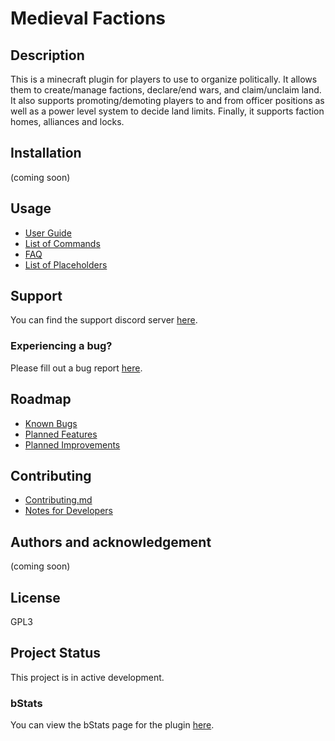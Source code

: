 # Medieval Factions

## Description
This is a minecraft plugin for players to use to organize politically. It allows them to create/manage factions, declare/end wars, and claim/unclaim land. It also supports promoting/demoting players to and from officer positions as well as a power level system to decide land limits. Finally, it supports faction homes, alliances and locks.

## Installation
(coming soon)

## Usage
- [User Guide](https://github.com/dmccoystephenson/Medieval-Factions/wiki/Guide)
- [List of Commands](https://github.com/dmccoystephenson/Medieval-Factions/wiki/Commands)
- [FAQ](https://github.com/dmccoystephenson/Medieval-Factions/wiki/FAQ)
- [List of Placeholders](https://github.com/dmccoystephenson/Medieval-Factions/wiki/Placeholders)

## Support
You can find the support discord server [here](https://discord.gg/xXtuAQ2).

### Experiencing a bug?
Please fill out a bug report [here](https://github.com/dmccoystephenson/Medieval-Factions/issues?q=is%3Aissue+is%3Aopen+label%3Abug).

## Roadmap
- [Known Bugs](https://github.com/dmccoystephenson/Medieval-Factions/issues?q=is%3Aopen+is%3Aissue+label%3Abug)
- [Planned Features](https://github.com/dmccoystephenson/Medieval-Factions/issues?q=is%3Aopen+is%3Aissue+label%3AEpic)
- [Planned Improvements](https://github.com/dmccoystephenson/Medieval-Factions/issues?q=is%3Aopen+is%3Aissue+label%3Aimprovement)

## Contributing
- [Contributing.md](https://github.com/dmccoystephenson/Medieval-Factions/blob/master/CONTRIBUTING.md)
- [Notes for Developers](https://github.com/dmccoystephenson/Medieval-Factions/wiki/Developer-Notes)

## Authors and acknowledgement
(coming soon)

## License
GPL3

## Project Status
This project is in active development.

### bStats
You can view the bStats page for the plugin [here](https://bstats.org/plugin/bukkit/Medieval%20Factions/8929).
